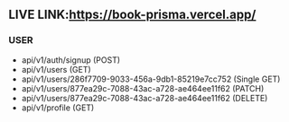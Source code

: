 ## LIVE LINK:https://book-prisma.vercel.app/

### USER
* api/v1/auth/signup (POST)
* api/v1/users (GET)
* api/v1/users/286f7709-9033-456a-9db1-85219e7cc752 (Single GET) 
* api/v1/users/877ea29c-7088-43ac-a728-ae464ee11f62 (PATCH)
* api/v1/users/877ea29c-7088-43ac-a728-ae464ee11f62 (DELETE) 
* api/v1/profile (GET)

